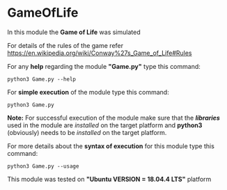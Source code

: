 # GameOfLife

In this module the **Game of Life** was simulated

For details of the rules of the game refer https://en.wikipedia.org/wiki/Conway%27s_Game_of_Life#Rules

For any **help** regarding the module **"Game.py"** type this command: 
```
python3 Game.py --help
```

For **simple execution** of the module type this command:
```
python3 Game.py
```

**Note:** For successful execution of the module make sure that the _**libraries**_ used in the module
are _installed_ on the target platform and **python3** (obviously) needs to be _installed_ on the target platform.

For more details about the **syntax of execution** for this module type this command:
```
python3 Game.py --usage
```
This module was tested on **"Ubuntu VERSION = 18.04.4 LTS"** platform 
